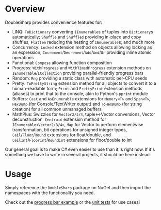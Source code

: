 Overview
========

DoubleSharp provides convenience features for:

- LINQ: `ToDictionary` converting `IEnumerable`s of tuples into `Dictionary`s automatically; `Shuffle` and `Shuffled` providing in-place and copy shuffles; `Flatten` reducing the nesting of `IEnumerable`s; and much more
- Concurrency: `Locked` extension method on objects allowing locking as an expression; `Increment`/`Decrement`/`Add`/`And`/`Or` providing inline atomic operations
- Functional: `Compose` allowing function composition
- Progress: `WithProgress` and `WithTimedProgress` extension methods on `IEnumerable`/`ICollection` providing parallel-friendly progress bars
- Random: `Rng` providing a static class with automatic per-CPU seeds
- Pretty: `ToPrettyString` extension method for all objects to convert it to a human-readable form; `Print` and `PrettyPrint` extension methods (aliases) to print that to the console, akin to Python's `pprint` module
- Buffers: `Cast` and `AsEnumerable` extensions for `Memory<T>` and `Span<T>`, `HexDump` (for Console/TextWriter output) and `ToHexDump` (for string creation) for all common unmanaged buffers
- MathPlus: Swizzles for `Vector2/3/4`, tuple<->Vector conversions, Vector deconstruction, `Centroid` extension method for `IEnumerable<Vector2/3/4>`, `Map` for Vector to perform elementwise transformation, bit operations for unsigned integer types, `Ceil`/`Floor`/`Round` extensions for float/double, and `CeilInt`/`FloorInt`/`RoundInt` extensions for floor/double to int

Our general goal is to make C# even easier to use than it is right now. If it's something we have to write in several projects, it should be here instead.

Usage
=====

Simply reference the `DoubleSharp` package on NuGet and then import the namespaces with the functionality you need.

Check out the [progress bar example](Example/Program.cs) or the [unit tests](Tests/) for use cases!